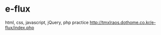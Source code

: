 # e-flux
html, css, javascript, jQuery, php practice http://tmxlraos.dothome.co.kr/e-flux/index.php
